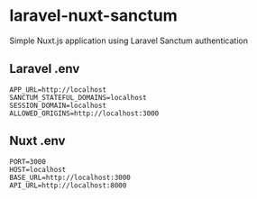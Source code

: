 # laravel-nuxt-sanctum
Simple Nuxt.js application using Laravel Sanctum authentication

## Laravel .env
~~~
APP_URL=http://localhost
SANCTUM_STATEFUL_DOMAINS=localhost
SESSION_DOMAIN=localhost
ALLOWED_ORIGINS=http://localhost:3000
~~~

## Nuxt .env
~~~
PORT=3000
HOST=localhost
BASE_URL=http://localhost:3000
API_URL=http://localhost:8000
~~~
